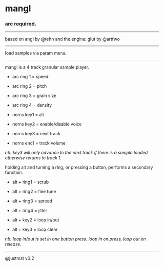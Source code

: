 # mangl

### arc required.

---

based on angl
by @tehn and the
engine: glut by @artfwo

---

load samples via param menu.

---


mangl is a 4 track granular
sample player.

* arc ring 1 = speed
* arc ring 2 = pitch
* arc ring 3 = grain size
* arc ring 4 = density

* norns key1 = alt
* norns key2 = enable/disable
               voice
* norns key3 = next track
* norns enc1 = track volume

_nb: key3 will only advance to
the next track if there is a
sample loaded. otherwise
returns to track 1._

holding alt and turning a ring,
or pressing a button,
performs a secondary
function.

* alt + ring1 = scrub
* alt + ring2 = fine tune
* alt + ring3 = spread
* alt + ring4 = jitter

* alt + key2 = loop in/out
* alt + key3 = loop clear

_nb: loop in/out is set in
one button press. loop in
on press, loop out on release._

---

@justmat v0.2
